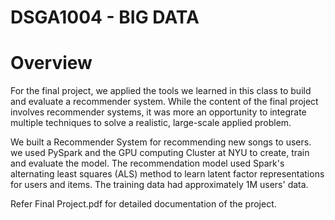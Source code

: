 # DSGA1004 - BIG DATA

# Overview

For the final project, we applied the tools we learned in this class to build and evaluate a recommender system.  While the content of the final project involves recommender systems, it was more an opportunity to integrate multiple techniques to solve a realistic, large-scale applied problem.

We built a Recommender System for recommending new songs to users.  we used PySpark and the GPU computing Cluster at NYU to create, train and evaluate the model. The recommendation model used Spark's alternating least squares (ALS) method to learn latent factor representations for users and items. The training data had approximately 1M users' data.

Refer Final Project.pdf for detailed documentation of the project.
